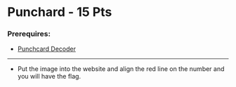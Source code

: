 # Punchard - 15 Pts

### Prerequires:

- <a href="http://laighside.com/punchcard.htm" rel="nofollow">Punchcard Decoder</a>

-----------------

- Put the image into the website and align the red line on the number and you will have the flag.
